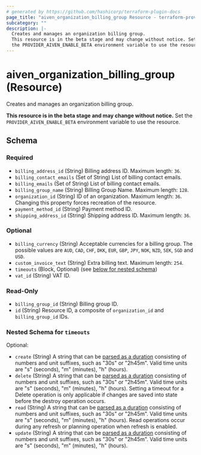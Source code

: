 ```yaml
---
# generated by https://github.com/hashicorp/terraform-plugin-docs
page_title: "aiven_organization_billing_group Resource - terraform-provider-aiven"
subcategory: ""
description: |-
  Creates and manages an organization billing group.
  This resource is in the beta stage and may change without notice. Set
  the PROVIDER_AIVEN_ENABLE_BETA environment variable to use the resource.
---
```


# aiven_organization_billing_group (Resource)

Creates and manages an organization billing group.

**This resource is in the beta stage and may change without notice.** Set
the `PROVIDER_AIVEN_ENABLE_BETA` environment variable to use the resource.



<!-- schema generated by tfplugindocs -->
## Schema

### Required

- `billing_address_id` (String) Billing address ID. Maximum length: `36`.
- `billing_contact_emails` (Set of String) List of billing contact emails.
- `billing_emails` (Set of String) List of billing contact emails.
- `billing_group_name` (String) Billing Group Name. Maximum length: `128`.
- `organization_id` (String) ID of an organization. Maximum length: `36`. Changing this property forces recreation of the resource.
- `payment_method_id` (String) Payment method ID.
- `shipping_address_id` (String) Shipping address ID. Maximum length: `36`.

### Optional

- `billing_currency` (String) Acceptable currencies for a billing group. The possible values are `AUD`, `CAD`, `CHF`, `DKK`, `EUR`, `GBP`, `JPY`, `NOK`, `NZD`, `SEK`, `SGD` and `USD`.
- `custom_invoice_text` (String) Extra billing text. Maximum length: `254`.
- `timeouts` (Block, Optional) (see [below for nested schema](#nestedblock--timeouts))
- `vat_id` (String) VAT ID.

### Read-Only

- `billing_group_id` (String) Billing group ID.
- `id` (String) Resource ID, a composite of `organization_id` and `billing_group_id` IDs.

<a id="nestedblock--timeouts"></a>
### Nested Schema for `timeouts`

Optional:

- `create` (String) A string that can be [parsed as a duration](https://pkg.go.dev/time#ParseDuration) consisting of numbers and unit suffixes, such as "30s" or "2h45m". Valid time units are "s" (seconds), "m" (minutes), "h" (hours).
- `delete` (String) A string that can be [parsed as a duration](https://pkg.go.dev/time#ParseDuration) consisting of numbers and unit suffixes, such as "30s" or "2h45m". Valid time units are "s" (seconds), "m" (minutes), "h" (hours). Setting a timeout for a Delete operation is only applicable if changes are saved into state before the destroy operation occurs.
- `read` (String) A string that can be [parsed as a duration](https://pkg.go.dev/time#ParseDuration) consisting of numbers and unit suffixes, such as "30s" or "2h45m". Valid time units are "s" (seconds), "m" (minutes), "h" (hours). Read operations occur during any refresh or planning operation when refresh is enabled.
- `update` (String) A string that can be [parsed as a duration](https://pkg.go.dev/time#ParseDuration) consisting of numbers and unit suffixes, such as "30s" or "2h45m". Valid time units are "s" (seconds), "m" (minutes), "h" (hours).
